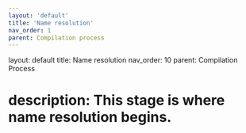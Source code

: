 ```yaml
---
layout: 'default'
title: 'Name resolution'
nav_order: 1
parent: Compilation process
---
```



layout: default
title: Name resolution
nav_order: 10
parent: Compilation Process

# description: This stage is where name resolution begins.

